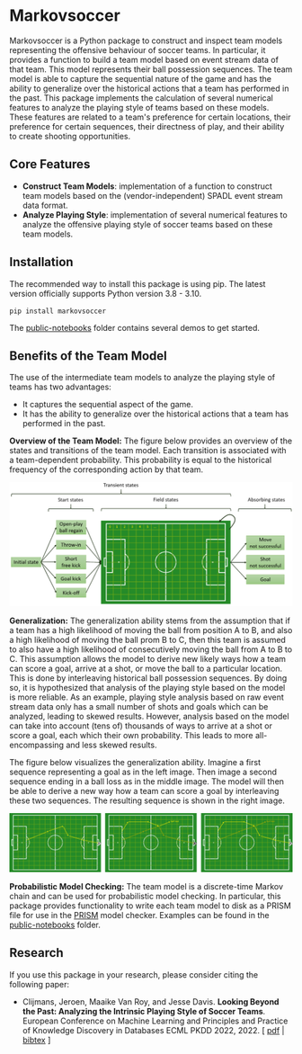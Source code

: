 # Markovsoccer
Markovsoccer is a Python package to construct and inspect team models representing the offensive behaviour of soccer
teams. In particular, it provides a function to build a team model based on event stream data of that team. This model
represents their ball possession sequences. The team model is able to capture the sequential nature of the game and has
the ability to generalize over the historical actions that a team has performed in the past. This package implements the
calculation of several numerical features to analyze the playing style of teams based on these models. These features
are related to a team's preference for certain locations, their preference for certain sequences, their directness of
play, and their ability to create shooting opportunities. 

## Core Features
- **Construct Team Models**: implementation of a function to construct team models based on the 
  (vendor-independent) 
  SPADL event stream data format.
- **Analyze Playing Style**: implementation of several numerical features to analyze the offensive playing style of 
  soccer teams based on these team models.

## Installation
The recommended way to install this package is using pip. The latest version officially supports Python version 3.8 - 
3.10.

```
pip install markovsoccer
```

The [public-notebooks](./public-notebooks) folder contains several demos to get started.

## Benefits of the Team Model
The use of the intermediate team models to analyze the playing style of teams has two advantages:
- It captures the sequential aspect of the game.
- It has the ability to generalize over the historical actions that a team has performed in the past.

**Overview of the Team Model:** The figure below provides an overview of the states and transitions of the team 
model. Each transition is associated with a team-dependent probability. This probability is equal to the historical 
frequency of the corresponding action by that team.

![](docfiles/model.png)

**Generalization:** The generalization ability stems from the assumption that if a team has a high likelihood of moving 
the ball from position A to B, and also a high likelihood of moving the ball prom B to C, then this team is assumed to
also have a high likelihood of consecutively moving the ball from A to B to C. This assumption allows the model to
derive new likely ways how a team can score a goal, arrive at a shot, or move the ball to a particular location. This is
done by interleaving historical ball possession sequences. By doing so, it is hypothesized that analysis of the playing
style based on the model is more reliable. As an example, playing style analysis based on raw event stream data only has
a small number of shots and goals which can be analyzed, leading to skewed results. However, analysis based on the model
can take into account (tens of) thousands of ways to arrive at a shot or score a goal, each which their own probability.
This leads to more all-encompassing and less skewed results.

The figure below visualizes the generalization ability. Imagine a first sequence representing a goal as in the left
image. Then image a second sequence ending in a ball loss as in the middle image. The model will then be able to derive
a new way how a team can score a goal by interleaving these two sequences. The resulting sequence is shown in the right 
image.

![](docfiles/generalization.png)

**Probabilistic Model Checking:** The team model is a discrete-time Markov chain and can be used for probabilistic 
model checking. In particular, this package provides functionality to write each team model to disk as a PRISM file 
for use in the [PRISM](https://www.prismmodelchecker.org/) model checker. Examples can be found in the 
[public-notebooks](./public-notebooks) folder.

## Research

If you use this package in your research, please consider citing the following paper:

- Clijmans, Jeroen, Maaike Van Roy, and Jesse Davis. **Looking Beyond the Past: Analyzing the Intrinsic Playing Style 
  of Soccer Teams**. European Conference on Machine Learning and Principles and Practice of Knowledge Discovery in 
  Databases ECML PKDD 2022, 2022. [ [pdf](https://2022.ecmlpkdd.org/wp-content/uploads/2022/09/sub_1025.pdf) |
  [bibtex](./docfiles/citation.bib) ]